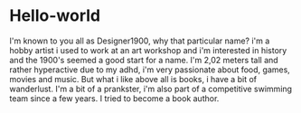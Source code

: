 # Hello-world
I'm known to you all as Designer1900,
why that particular name? i'm a hobby artist i used to work at an art workshop and i'm interested in history and the 1900's seemed a good start for a name.
I'm 2,02 meters tall and rather hyperactive due to my adhd,
i'm very passionate about food, games, movies and music.
But what i like above all is books,
i have a bit of wanderlust.
I'm a bit of a prankster,
i'm also part of a competitive swimming team since a few years.
I tried to become a book author.

